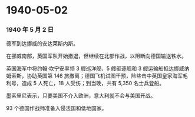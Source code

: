 # 1940-05-02

### 1940 年 5 月 2 日

德军到达挪威的安达莱斯内斯。

在挪威南部，英国军队开始撤退，但继续在北部作战，以阻断向德国输送铁水。

英国海军中将约翰·坎宁安率领 3 艘巡洋舰、5 艘驱逐舰和 3
艘运输船抵达挪威纳姆索斯，协助英国第 146
旅撤离；德国飞机试图干预，险些击中英国皇家海军毛利号，造成 5 人死亡，18
人受伤；到当晚，共有 5,350 名士兵登船。

墨索里尼表示，只要美国不介入欧洲，意大利就不会与美国开战。

93 个德国作战师准备入侵法国和低地国家。